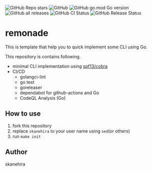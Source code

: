 ![GitHub Repo stars](https://img.shields.io/github/stars/skanehira/remonade?style=social)
![GitHub](https://img.shields.io/github/license/skanehira/remonade)
![GitHub go.mod Go version](https://img.shields.io/github/go-mod/go-version/skanehira/remonade)
![GitHub all releases](https://img.shields.io/github/downloads/skanehira/remonade/total)
![GitHub CI Status](https://img.shields.io/github/workflow/status/skanehira/remonade/ci?label=CI)
![GitHub Release Status](https://img.shields.io/github/workflow/status/skanehira/remonade/Release?label=release)

# remonade
This is template that help you to quick implement some CLI using Go.

This repository is contains following.

- minimal CLI implementation using [spf13/cobra](https://github.com/spf13/cobra)
- CI/CD
  - golangci-lint
  - go test
  - goreleaser
  - dependabot for github-actions and Go
  - CodeQL Analysis (Go)

## How to use
1. fork this repository
2. replace `skanehira` to your user name using `sed`(or others)
3. run `make init`

## Author
skanehira
